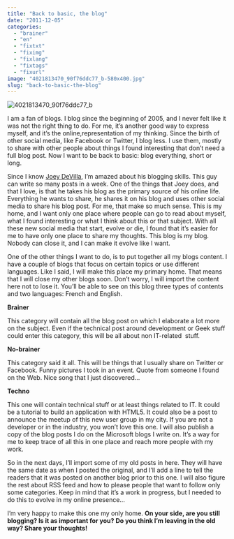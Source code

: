 ```yaml
---
title: "Back to basic, the blog"
date: "2011-12-05"
categories: 
  - "brainer"
  - "en"
  - "fixtxt"
  - "fiximg"
  - "fixlang"
  - "fixtags"
  - "fixurl"
image: "4021813470_90f76ddc77_b-580x400.jpg"
slug: "back-to-basic-the-blog"
---
```


![](images/4021813470_90f76ddc77_b-580x400.jpg "4021813470_90f76ddc77_b")

I am a fan of blogs. I blog since the beginning of 2005, and I never felt like it was not the right thing to do. For me, it’s another good way to express myself, and it’s the online,representation of my thinking. Since the birth of other social media, like Facebook or Twitter, I blog less. I use them, mostly to share with other people about things I found interesting that don’t need a full blog post. Now I want to be back to basic: blog everything, short or long.

Since I know [Joey DeVilla](https://joeydevilla.com), I’m amazed about his blogging skills. This guy can write so many posts in a week. One of the things that Joey does, and that I love, is that he takes his blog as the primary source of his online life. Everything he wants to share, he shares it on his blog and uses other social media to share his blog post. For me, that make so much sense. This is my home, and I want only one place where people can go to read about myself, what I found interesting or what I think about this or that subject. With all these new social media that start, evolve or die, I found that it’s easier for me to have only one place to share my thoughts. This blog is my blog. Nobody can close it, and I can make it evolve like I want.

One of the other things I want to do, is to put together all my blogs content. I have a couple of blogs that focus on certain topics or use different languages. Like I said, I will make this place my primary home. That means that I will close my other blogs soon. Don’t worry, I will import the content here not to lose it. You’ll be able to see on this blog three types of contents and two languages: French and English.

**Brainer**

This category will contain all the blog post on which I elaborate a lot more on the subject. Even if the technical post around development or Geek stuff could enter this category, this will be all about non IT-related  stuff.

**No-brainer**

This category said it all. This will be things that I usually share on Twitter or Facebook. Funny pictures I took in an event. Quote from someone I found on the Web. Nice song that I just discovered…

**Techno**

This one will contain technical stuff or at least things related to IT. It could be a tutorial to build an application with HTML5. It could also be a post to announce the meetup of this new user group in my city. If you are not a developer or in the industry, you won’t love this one. I will also publish a copy of the blog posts I do on the Microsoft blogs I write on. It’s a way for me to keep trace of all this in one place and reach more people with my work.

So in the next days, I’ll import some of my old posts in here. They will have the same date as when I posted the original, and I’ll add a line to tell the readers that it was posted on another blog prior to this one. I will also figure the rest about RSS feed and how to please people that want to follow only some categories. Keep in mind that it’s a work in progress, but I needed to do this to evolve in my online presence…

I’m very happy to make this one my only home. **On your side, are you still blogging? Is it as important for you? Do you think I’m leaving in the old way? Share your thoughts!**
